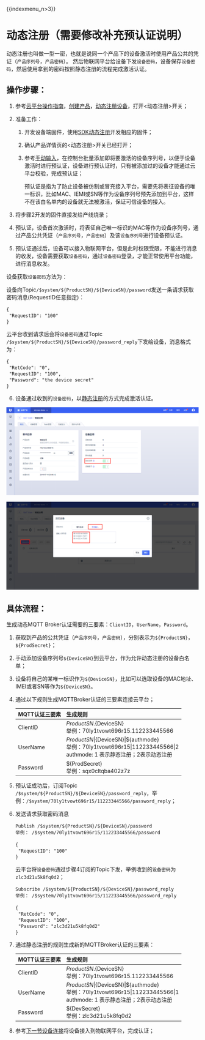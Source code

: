 {{indexmenu_n>3}}

# 动态注册（需要修改补充预认证说明）
动态注册也叫做一型一密，也就是说同一个产品下的设备激活时使用产品公共的凭证（`产品序列号`，`产品密码`）。 然后物联网平台给设备下发`设备密码`，设备保存`设备密码`，然后使用拿到的密码按照静态注册的流程完成激活认证。      



## 操作步骤：

1. 参考[云平台操作指南]()，[创建产品]()，[动态注册设备]()，打开<动态注册>开关；

2. 准备工作：
   1. 开发设备端固件，使用[SDK动态注册]()开发相应的固件；
   
   2. 确认产品详情页的<动态注册>开关已经打开；
   
   3. 参考[手动输入]()，在控制台批量添加即将要激活的设备序列号，以便于设备激活时进行预认证，设备进行预认证时，只有被添加过的设备才能通过云平台校验，完成预认证；
   
      预认证是指为了防止设备被仿制或冒充接入平台，需要先将表征设备的唯一标识，比如MAC、IEMI或SN等作为设备序列号预先添加到平台，这样不在该白名单内的设备就无法被激活，保证可信设备的接入。
   
3. 将步骤2开发的固件直接发给产线烧录；

4. 预认证，设备首次激活时，将表征自己唯一标识的MAC等作为设备序列号，通过产品公共凭证（`产品序列号`，`产品密码`）及该`设备序列号`进行设备预认证。

5. 预认证通过后，设备可以接入物联网平台，但是此时权限受限，不能进行消息的收发，设备需要获取`设备密码`，通过`设备密码`登录，才能正常使用平台功能，进行消息收发。

设备获取`设备密码`方法为：
   
   设备向Topic`/$system/${ProductSN}/${DeviceSN}/password`发送一条请求获取密码消息(RequestID任意指定)：
   
   ```
   {
   	"RequestID": "100"
   }
   ```
   云平台收到请求后会将`设备密码`通过Topic `/$system/${ProductSN}/${DeviceSN}/password_reply`下发给设备，消息格式为：
   ```
   {
    "RetCode": "0", 
   	"RequestID": "100",
   	"Password": "the device secret"
   }
   ```
   
6. 设备通过收到的`设备密码`，以[静态注册]()的方式完成激活认证。



![动态注册](../../images/动态注册-3503493.png)

![](../../pic/手动生成.png)



## 具体流程：

生成动态MQTT Broker认证需要的三要素：`ClientID`，`UserName`，`Password`。
1. 获取到产品的公共凭证（`产品序列号`，`产品密码`），分别表示为`${ProductSN}`，`${ProdSecret}`；

2. 手动添加设备序列号`${DeviceSN}`到云平台，作为允许动态注册的设备白名单；

3. 设备将自己的某唯一标识作为`${DeviceSN}`，比如可以选取设备的MAC地址、IMEI或者SN等作为`${DeviceSN}`。

4. 通过以下规则生成MQTTBroker认证的三要素连接云平台；

    MQTT认证三要素| 生成规则
    ---|---
    ClientID | ${ProductSN}.${DeviceSN}<br>举例：70ly1tvowt696r15.112233445566
    UserName | ${ProductSN}\|${DeviceSN}\|${authmode}<br>举例：70ly1tvowt696r15\|112233445566\|2<br>authmode: 1 表示静态注册；2表示动态注册
    Password | ${ProdSecret}<br>举例：sqx0cltqba402z7z

5. 预认证成功后，订阅Topic `/$system/${ProductSN}/${DeviceSN}/password_reply`，举例：`/$system/70ly1tvowt696r15/112233445566/password_reply`；

6. 发送请求获取密码消息
   ```
   Publish /$system/${ProductSN}/${DeviceSN}/password
   举例： /$system/70ly1tvowt696r15/112233445566/password
   
   {
   	"RequestID": "100"
   }
   ```
   云平台将`设备密码`通过步骤4订阅的Topic下发，举例收到的`设备密码`为`zlc3d21u5k8fq0d2`；
   ```
   Subscribe /$system/${ProductSN}/${DeviceSN}/password_reply
   举例： /$system/70ly1tvowt696r15/112233445566/password_reply
   
   {
    "RetCode": "0", 
   	"RequestID": "100",
   	"Password": "zlc3d21u5k8fq0d2"
   }
   ```

7. 通过静态注册的规则生成新的MQTTBroker认证的三要素：

   MQTT认证三要素| 生成规则
   ---|---
   ClientID | ${ProductSN}.${DeviceSN}<br>举例：70ly1tvowt696r15.112233445566
   UserName | ${ProductSN}\|${DeviceSN}\|${authmode}<br>举例：70ly1tvowt696r15\|112233445566\|1<br>authmode: 1 表示静态注册；2表示动态注册
   Password | ${DevSecret}<br>举例：zlc3d21u5k8fq0d2

8. 参考[下一节设备连接]()将设备接入到物联网平台，完成认证；


